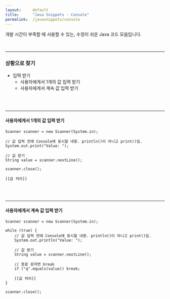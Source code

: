 ```yaml
---
layout:     default
title:      "Java Snippets - Console"
permalink:  /javasnippets/console
---
```


개발 시간이 부족할 때 사용할 수 있는, 수정이 쉬운 Java 코드 모음입니다.

<br/>

---
### **상황으로 찾기**
* 입력 받기
  * 사용자에게서 1개의 값 입력 받기
  * 사용자에게서 계속 값 입력 받기

<br/>
<br/>

---
#### **사용자에게서 1개의 값 입력 받기**

```
Scanner scanner = new Scanner(System.in);

// 값 입력 전에 Console에 표시할 내용. println()이 아니고 print()임.
System.out.print("Value: ");

// 값 받기
String value = scanner.nextLine();

scanner.close();

[[값 처리]]
```

<br/>
<br/>

---
#### **사용자에게서 계속 값 입력 받기**

```
Scanner scanner = new Scanner(System.in);
		
while (true) {
	// 값 입력 전에 Console에 표시할 내용. println()이 아니고 print()임.
	System.out.println("Value: ");
			
	// 값 받기
	String value = scanner.nextLine();
			
	// 종료 문자면 break
	if ("q".equals(value)) break;
			
	[[값 처리]]
}
		
scanner.close();
```

<br/>
<br/>
